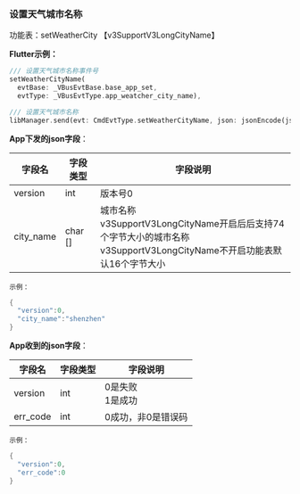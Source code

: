 ### 设置天气城市名称


功能表：setWeatherCity 【v3SupportV3LongCityName】

**Flutter示例：**

```dart
/// 设置天气城市名称事件号
setWeatherCityName(
  evtBase: _VBusEvtBase.base_app_set,
  evtType: _VBusEvtType.app_weatcher_city_name),

/// 设置天气城市名称
libManager.send(evt: CmdEvtType.setWeatherCityName, json: jsonEncode(json));
```



**App下发的json字段**：

| 字段名    | 字段类型 | 字段说明                                                     |
| --------- | -------- | ------------------------------------------------------------ |
| version   | int      | 版本号0                                                      |
| city_name | char []  | 城市名称 <br />v3SupportV3LongCityName开启后后支持74个字节大小的城市名称<br />v3SupportV3LongCityName不开启功能表默认16个字节大小 |

`示例：`

```c
{
  "version":0,
  "city_name":"shenzhen"
}
```



**App收到的json字段**：

| 字段名   | 字段类型 | 字段说明             |
| -------- | -------- | -------------------- |
| version  | int      | 0是失败<br />1是成功 |
| err_code | int      | 0成功，非0是错误码   |

`示例：`
```c
{
  "version":0,
  "err_code":0
}
```
